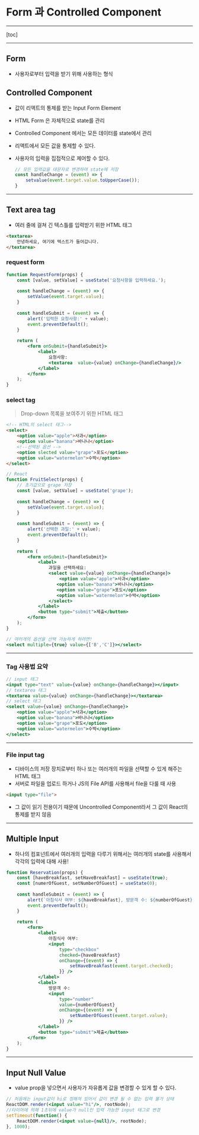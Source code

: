 # Form 과 Controlled Component

----

[toc]

-----

## Form

- 사용자로부터 입력을 받기 위해 사용하는 형식

## Controlled Component
- 값이 리액트의 통제를 받는 Input Form Element

- HTML Form 은 자체적으로 state를 관리

- Controlled Component 에서는 모든 데이터를 state에서 관리

- 리액트에서 모든 값을 통제할 수 있다. 

- 사용자의 입력을 집접적으로 제어할 수 있다.

  ```jsx
  // 모든 입력값을 대문자로 변경하여 state에 저장
  const handleChange = (event) => {
      setvalue(event.target.value.toUpperCase());
  }
  ```
  
------------

  ## Text area tag

- 여러 줄에 걸쳐 긴 텍스틀를 입력받기 위한 HTML 태그

```html
<textarea>
    안녕하세요, 여기에 텍스트가 들어갑니다.
</textarea>
```

### request form

```jsx
function RequestForm(props) {
    const [value, setValue] = useState('요청사항을 입력하세요.');
    
    const handleChange = (event) => {
        setValue(event.target.value);
    }
    
    const handleSubmit = (event) => {
        alert('입력한 요청사항:' + value);
        event.preventDefault();
    }
    
    return (
        <form onSubmit={handleSubmit}>
            <label>
                요청사항: 
                <textarea  value={value} onChange={handleChange}/>
            </label>
        </form>
    );
}
```

### select tag

> Drop-down 목록을 보여주기 위한 HTML 태그

```html
<!-- HTML의 select 태그-->
<select>
    <option value="apple">사과</option>
    <option value="banana">바나나</option>
    <!--선택된 옵션 -->
    <option slected value="grape">포도</option> 
    <option value="watermelon">수박</option>
</select>
```

```jsx
// React 
function FruitSelect(props) {
    // 초기값으로 grape 저장
    const [value, setValue] = useState('grape');
    
    const handleChange = (event) => {
        setValue(event.target.value);
    }
    
    const handleSubmit = (event) => {
        alert('선택한 과일:' + value);
        event.preventDefault();
    }
    
    return (
        <form onSubmit={handleSubmit}>
            <label>
                과일을 선택하세요:
                <select value={value} onChange={handleChange}>
                    <option value="apple">사과</option>
   				   <option value="banana">바나나</option>
    			   <option value="grape">포도</option> 
   				   <option value="watermelon">수박</option>                    
                </select>
            </label>
            <button type="submit">제출</button>
        </form>
    );
}
```

```jsx
// 여러개의 옵션을 선택 가능하게 하려면!
<select multiple={true} value={['B','C']}></select>
```

--------

### Tag 사용법 요약 

```jsx
// input 태그
<input type="text" value={value} onChange={handleChange}></input>
// textarea 태그
<textarea value={value} onChange={handleChange}></textarea>
// select 태그
<select value={value} onChange={handleChange}>
    <option value="apple">사과</option>
    <option value="banana">바나나</option>
    <option value="grape">포도</option>
    <option value="watermelon">수박</option>
</select>
```

---------

### File input tag

- 디바이스의 저장 장치로부터 하나 또는 여러개의 파일을 선택할 수 있게 해주는 HTML 태그
- 서버로 파일을 업로드 하거나 JS의 File API를 사용해서 file을 다룰 때 사용

```html
<input type="file">
```

- 그 값이 읽기 전용이기 때문에 Uncontrolled Component라서 그 값이 React의 통제를 받지 않음

--------

## Multiple Input

- 하나의 컴포넌트에서 여러개의 입력을 다루기 위해서는 여러개의 state를 사용해서 각각의 입력에 대해 사용!

```jsx
function Reservation(props) {
    const [haveBreakfast, setHaveBreakfast] = useState(true);
    const [numerOfGuest, setNumberOfGuest] = useState(0);
    
    const handleSubmit = (event) => {
        alert(`아침식사 여부: ${haveBreakfast}, 방문객 수: ${numberOfGuest}`);
        event.preventDefault();
    }
    
    return (
        <form>
            <label>
                아침식사 여부:
                <input
                    type="checkbox"
                    checked={haveBreakfast}
                    onChange={(event) => {
                        setHaveBreakfast(event.target.checked);
                    }} />
            </label>
            <label>
                방문객 수:
                <input
                    type="number"
                    value={numberOfGuest}
                    onChange={(event) => {
                        setNumberOfGuest(event.target.value);
                    }} />
            </label>
            <button type="submit">제출</button>
        </form>
    );
}
```

----

## Input Null Value

- value prop을 넣으면서 사용자가 자유롭게 값을 변경할 수 있게 할 수 있다.

```jsx
// 처음에는 input값이 hi로 정해져 있어서 값이 변경 될 수 없는 입력 불가 상태
ReactDOM.render(<input value="hi"/>, rootNode);
//타이머에 의해 1초뒤에 value가 null인 입력 가능한 input 태그로 변경
setTimeout(function() {
    ReactDOM.render(<input value={null}/>, rootNode);
}, 1000);
```

